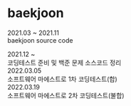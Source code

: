 # baekjoon

2021.03 ~ 2021.11   
baekjoon source code   

2021.12 ~    
코딩테스트 준비 및 백준 문제 소스코드 정리
<br>
2022.03.05<br>
소프트웨어 마에스트로 1차 코딩테스트(합) <br>
2022.03.19<br>
소프트웨어 마에스트로 2차 코딩테스트(불합) <br> 
